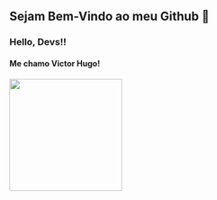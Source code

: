 ## Sejam Bem-Vindo ao meu Github 👋

### Hello, Devs!!
#### Me chamo Victor Hugo!



<img src="https://img.freepik.com/fotos-gratis/belo-espaco-de-escritorio-em-estilo-de-desenho-animado_23-2151043334.jpg?t=st=1716991177~exp=1716991777~hmac=f80653d8bd66f0b6529b8d25df5407d7d907232db6c708e3a20547bd9696e3f3" align="center" width="200">



<!--
**victorhuggo27/victorhuggo27** is a ✨ _special_ ✨ repository because its `README.md` (this file) appears on your GitHub profile.

Here are some ideas to get you started:

- 🔭 I’m currently working on ...
- 🌱 I’m currently learning ...
- 👯 I’m looking to collaborate on ...
- 🤔 I’m looking for help with ...
- 💬 Ask me about ...
- 📫 How to reach me: ...
- 😄 Pronouns: ...
- ⚡ Fun fact: ...
-->
